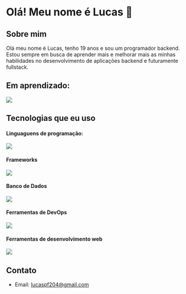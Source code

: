 # Olá! Meu nome é Lucas 👋

## Sobre mim

Olá meu nome é Lucas, tenho 19 anos e sou um programador backend. Estou sempre em busca de aprender mais e melhorar mais as minhas habilidades no desenvolvimento de aplicações backend e futuramente fullstack.

## Em aprendizado:

<div style="display: flex; align-items: center; margin-bottom: 15px;">
  <a href='https://skillicons.dev'>
    <img src='https://skillicons.dev/icons?i=selenium'/>
  </a>
</div>

## Tecnologias que eu uso

#### Linguaguens de programação:

<div style="display: flex; align-items: center; margin-bottom: 15px;">
  <a href='https://skillicons.dev'>
    <img src='https://skillicons.dev/icons?i=js,ts,python'/>
  </a>
</div>

#### Frameworks

<div style="display: flex; align-items: center;">
  <a href='https://skillicons.dev'>
    <img src='https://skillicons.dev/icons?i=django,express'/>
  </a>
</div>

#### Banco de Dados

<div style="display: flex; align-items: center;">
  <a href='https://skillicons.dev'>
    <img src='https://skillicons.dev/icons?i=postgresql,sqlite'/>
  </a>
</div>

#### Ferramentas de DevOps

<div style="display: flex; align-items: center;">
  <a href='https://skillicons.dev'>
    <img src='https://skillicons.dev/icons?i=git'/>
  </a>
</div>

#### Ferramentas de desenvolvimento web

<div style="display: flex; align-items: center;">
  <a href='https://skillicons.dev'>
    <img src='https://skillicons.dev/icons?i=vite,html,css,tailwind,react,nodejs'/>
  </a>
</div>

## Contato

- Email: [lucaspf204@gmail.com](mailto:lucaspf204@gmail.com)
